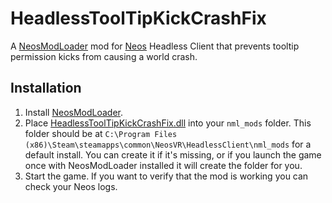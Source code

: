 # HeadlessToolTipKickCrashFix

A [NeosModLoader](https://github.com/zkxs/NeosModLoader) mod for [Neos](https://neos.com/) Headless Client that prevents tooltip permission kicks from causing a world crash.

## Installation
1. Install [NeosModLoader](https://github.com/zkxs/NeosModLoader).
1. Place [HeadlessToolTipKickCrashFix.dll](https://github.com/Nytra/NeosHeadlessToolTipKickCrashFix/releases/latest/download/HeadlessToolTipKickCrashFix.dll) into your `nml_mods` folder. This folder should be at `C:\Program Files (x86)\Steam\steamapps\common\NeosVR\HeadlessClient\nml_mods` for a default install. You can create it if it's missing, or if you launch the game once with NeosModLoader installed it will create the folder for you.
1. Start the game. If you want to verify that the mod is working you can check your Neos logs.
